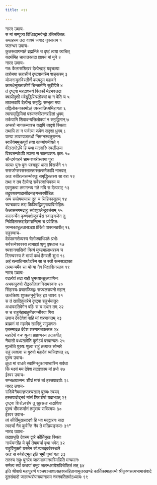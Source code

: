 ```yaml
---
title: ०९९

---
```

नारद उवाच-  
स मां सम्पूज्य विधिवद्दानवेन्द्रो ऽतिभक्तितः  
सम्प्रहस्य तदा वाक्यं जगाद नृपसत्तम १  
जलन्धर उवाच-  
कुतस्त्वागम्यते ब्रह्मन्किं च दृष्टं त्वया क्वचित्  
यदर्थमिह चायातस्तदा ज्ञापय मां मुने २  
नारद उवाच-  
गतः कैलासशिखरं दैत्येन्द्राहं यदृच्छया  
तत्रोमया सहासीनं दृष्टवानस्मि शङ्करम् ३  
योजनायुतविस्तीर्णे कल्पद्रुम महावने  
कामधेनुशताकीर्णे चिन्तामणि सुदीपिते ४  
तं दृष्ट्वा महदाश्चर्यं वितर्को मेऽभवत्तदा  
क्वापीदृशी भवेद्वृद्धिस्त्रिलोक्यां वा न वेति च ५  
तावत्तवापि दैत्येन्द्र समृद्धिः सम्भृता मया  
तद्विलोकनकामोऽहं त्वत्सान्निध्यमिहागतः ६  
त्वत्समृद्धिमिमां पश्यन्स्त्रीरत्नरहितां ध्रुवम्  
तर्कयामि शिवादन्यत्त्रिलोक्यां न समृद्धिमान् ७  
अप्सरो नागकन्याश्च यद्यपि त्वद्वशे स्थिताः  
तथापि ता न पार्वत्या रूपेण सदृशा ध्रुवम् ८  
यस्या लावण्यजलधौ निमग्नश्चतुराननः  
स्वधैर्यममुचत्पूर्वं तया कान्योपमीयते ९  
वीतरागोऽपि हि यथा मदनारिः स्वलीलया  
विश्वतन्त्रोऽपि तपसा स चात्मवशगः कृतः १०  
सौन्दर्यगहने भ्रामन्शबरीरूपया पुरा  
यस्याः पुनः पुनः पश्यन्रूपं धाता विसर्जने ११  
ससर्जाप्सरसस्तास्तास्तत्समैकापि नाभवत्  
अतः स्त्रीरत्नसम्भोक्तुः समृद्धिस्तस्य सा वरा १२  
तथा न तव दैत्येन्द्र सर्वरत्नाधिपस्य च  
एवमुक्त्वा तमामन्त्र्य गते मयि स दैत्यराट् १३  
तद्रूपश्रवणादासीदनङ्गज्वरपीडितः  
अथ सम्प्रेषयामास दूतं च सिंहिकासुतम् १४  
त्र्यम्बकाय तदा किञ्चिद्विष्णुमायाविमोहितः  
कैलासमगमद्राहुः सर्वशुक्लेन्दुवर्चसम् १५  
कार्त्स्न्येन कृष्णपक्षेन्दुवर्चसं स्वाङ्गजेन तु  
निवेदितस्तदादेशान्नन्दिना च प्रवेशितः  
त्र्यम्बकाभ्रूलतासञ्ज्ञा प्रेरितो वाक्यमब्रवीत् १६  
राहुरुवाच-  
देवपन्नगसेव्यस्य त्रैलोक्याधिपतेः प्रभोः  
सर्वरत्नेश्वरस्य त्वमाज्ञां शृणु वृषध्वज १७  
श्मशानवासिनो नित्यं मुण्डमालाधरस्य च  
दिगम्बरस्य ते भार्या कथं हैमवती शुभा १८  
अहं रत्नाधिनाथोऽस्मि सा च स्त्री रत्नसञ्ज्ञका  
तस्मान्ममैव सा योग्या नैव भिक्षाशिनस्तव १९  
नारद उवाच-  
वदत्येवं तदा राहौ भ्रूमध्याच्छूलपाणिनः  
अभवत्पुरुषो रौद्रस्तीव्राशनिसमस्वनः २०  
सिंहास्यः प्रचलज्जिह्वः सज्वलन्नयनो महान्  
ऊर्ध्वकेशः शुष्कतनुर्नृसिंह इव चापरः २१  
स तं खादितुमारेभे दृष्ट्वा राहुर्भयातुरः  
अधावदतिवेगेन बहिः स च दधार तम् २२  
स च राहुर्महाबाहुर्मेघगम्भीरया गिरा  
उवाच देवदेवेशं पाहि मां शरणागतम् २३  
ब्राह्मणं मां महादेव खादितुं समुपागतः  
एतस्माद्रक्ष देवेश शरणागतवत्सल २४  
महादेवो वचः श्रुत्वा ब्राह्मणस्य तदाब्रवीत्  
नैवासौ वध्यतामेति दूतोऽयं परवान्यतः २५  
मुञ्चेति पुरुषः श्रुत्वा राहुं तत्याज सोम्बरे  
राहुं त्यक्त्वा स षुरुषो महादेवं व्यजिज्ञपत् २६  
पुरुष उवाच-  
क्षुधा मां बाधते स्वामिन्क्षुत्क्षामश्चास्मि सर्वथा  
किं भक्ष्यं मम देवेश तदाज्ञापय मां प्रभो २७  
ईश्वर उवाच-  
सम्भक्षयात्मनः शीघ्रं मांसं त्वं हस्तपादयोः २८  
नारद उवाच-  
सशिवेनैवमाज्ञप्तश्चखाद पुरुषः स्वयम्  
हस्तपादोद्भवं मांसं शिरःशेषो यदाभवत् २९  
दृष्ट्वा शिरोऽवशेषं तु सुप्रसन्नः सदाशिवः  
पुरुषं भीमकर्माणं तमुवाच सविस्मयः ३०  
ईश्वर उवाच-  
त्वं कीर्तिमुखसञ्ज्ञो हि भव मद्द्वारगः सदा  
त्वदर्चां नैव कुर्वन्ति नैव ते मत्प्रियङ्कराः ३१*  
नारद उवाच-  
तदाप्रभृति देवस्य द्वारे कीर्तिमुखः स्थितः  
नार्चयन्तीह ये पूर्वं तेषामर्चा वृथा भवेत् ३२  
राहुर्विमुक्तो यस्तेन सोऽपतद्बर्बरस्थले  
अतः स बर्बरोद्भूत इति भूमौ पृथां गतः ३३  
ततश्च राहुः पुनरेव जातमात्मानमस्मिन्निति मन्यमानः  
समेत्य सर्वं कथयां बभूव जलन्धरायेशविचेष्टितं तत् ३४  
इति श्रीपाद्मे महापुराणे पञ्चपञ्चाशत्सहस्रसंहितायामुत्तरखण्डे कार्तिकामाहात्म्ये श्रीकृष्णसत्यभामासंवादे दूतसंवादो जालन्धरोपाख्यानन्नाम नवनवतितमोऽध्यायः ९९